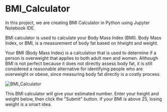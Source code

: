 # BMI_Calculator

In this project, we are creating BMI Calculator in Python using Jupyter Notebook IDE.

BMI calculator is used to calculate your Body Mass Index (BMI).
Body Mass Index, or BMI, is a measurement of body fat based on hheight and weight.

Your BMI (Body Mass Index) is a calculation that is used to determine if a person is overweight that applies to both adult men and women. Although BMI is not perfect because it does not directly assess body fat, it is still considered a reasonable alternative for identifying people who are overweight or obese, since measuring body fat directly is a costly process. 


![BMI_Calculator](https://user-images.githubusercontent.com/111386815/232310118-9bd3af70-4942-4b98-a5c4-282157e7bc1b.jpg)



This BMI calculator will give your estimated number. Enter your height and weight below, then click the "Submit" button. If your BMI is above 25, losing weight is a smart idea. 
